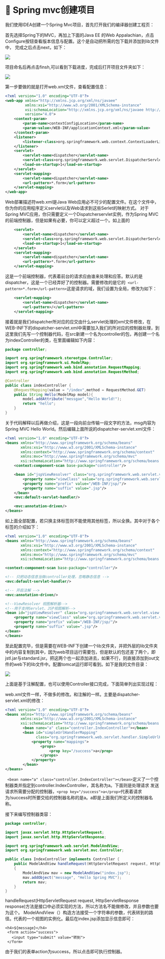 # :maple_leaf: Spring mvc创建项目

我们使用IDEA创建一个Spring Mvc项目，首先打开我们的编译器创建工程页：

首先选择Spring下的MVC，再加上下面的Java EE 的Web Appalachian，点击Configure按钮查看版本信息与配置。这个是自动把所需的包下载并添加到lib文件中，
完成之后点击next，如下：

![](https://github.com/Lumnca/Spring-MVC/blob/master/img/a1.png)

项目命名后再点击finsh,可以看到下载进度，完成后打开项目文件夹如下：

![](https://github.com/Lumnca/Spring-MVC/blob/master/img/a2.png)

第一步要做的就是打开web.xml文件，查看配置信息：

```xml
<?xml version="1.0" encoding="UTF-8"?>
<web-app xmlns="http://xmlns.jcp.org/xml/ns/javaee"
         xmlns:xsi="http://www.w3.org/2001/XMLSchema-instance"
         xsi:schemaLocation="http://xmlns.jcp.org/xml/ns/javaee http://xmlns.jcp.org/xml/ns/javaee/web-app_4_0.xsd"
         version="4.0">
    <context-param>
        <param-name>contextConfigLocation</param-name>
        <param-value>/WEB-INF/applicationContext.xml</param-value>
    </context-param>
    <listener>
        <listener-class>org.springframework.web.context.ContextLoaderListener</listener-class>
    </listener>
    <servlet>
        <servlet-name>dispatcher</servlet-name>
        <servlet-class>org.springframework.web.servlet.DispatcherServlet</servlet-class>
        <load-on-startup>1</load-on-startup>
    </servlet>
    <servlet-mapping>
        <servlet-name>dispatcher</servlet-name>
        <url-pattern>*.form</url-pattern>
    </servlet-mapping>
</web-app>
```

Web部署描述符web.xml是Java Web应用必不可少的配置文件。在这个文件中，你为你的应用程序定义servlet以及Web请求到这些Serlet的映射方式。
对于Spring MVC应用，你只需要定义一个Dispatcherservlet实例，作为Spring MVC的前端控制器，但是如果有必要，你可以定义超过一个。如上面的


```xml
    <servlet>
        <servlet-name>dispatcher</servlet-name>
        <servlet-class>org.springframework.web.servlet.DispatcherServlet</servlet-class>
        <load-on-startup>1</load-on-startup>
    </servlet>
    <servlet-mapping>
        <servlet-name>dispatcher</servlet-name>
        <url-pattern>*.form</url-pattern>
    </servlet-mapping>
```

这是一个前端控制器，代表着前台的请求应由谁来处理和应答。默认的是dispatcher，这是一个已经弄好了的控制器。需要修改的是它的` <url-pattern>*.form</url-pattern>`这是请求的域，我们设置为全局，修改为如下：

```xml
    <servlet-mapping>
        <servlet-name>dispatcher</servlet-name>
        <url-pattern>/</url-pattern>
    </servlet-mapping>
```


接着就是我们dispatcher所对应的应交由什么servlet处理的xml文件修改，在WEB-INF下的dispatcher-servlet.xml中需要加入我们的所对应的控制器处理，到这里我们先写一个控制器代码，在src新建一个名为controller的包，再创建一个名为indexController的类，在里面编辑如下内容：

```java
package controller;

import org.springframework.stereotype.Controller;
import org.springframework.ui.ModelMap;
import org.springframework.web.bind.annotation.RequestMapping;
import org.springframework.web.bind.annotation.RequestMethod;

@Controller
public class indexController {
    @RequestMapping(value = "/index",method = RequestMethod.GET)
    public String Hello(ModelMap model){
        model.addAttribute("messgae","Hello World!");
        return "hello";
    }
}
```

关于代码解释以后再做介绍，这是一段向前台传输一段文字的方法，msg内容为Spring MVC Hello World。然后编辑上面所说的dispatcher-servlet.xml文件：

```xml
<?xml version="1.0" encoding="UTF-8"?>
<beans xmlns="http://www.springframework.org/schema/beans"
       xmlns:xsi="http://www.w3.org/2001/XMLSchema-instance"
       xmlns:context="http://www.springframework.org/schema/context"
       xmlns:mvc="http://www.springframework.org/schema/mvc"
       xsi:schemaLocation="http://www.springframework.org/schema/beans http://www.springframework.org/schema/beans/spring-beans.xsd http://www.springframework.org/schema/context http://www.springframework.org/schema/context/spring-context.xsd http://www.springframework.org/schema/mvc http://www.springframework.org/schema/mvc/spring-mvc.xsd">
    <context:component-scan base-package="controller"/>

    <bean id="jspViewResolver" class="org.springframework.web.servlet.view.InternalResourceViewResolver">
        <property name="viewClass" value="org.springframework.web.servlet.view.JstlView"/>
        <property name="prefix" value="/WEB-INF/jsp/"/>
        <property name="suffix" value=".jsp"/>
    </bean>
    <mvc:default-servlet-handler/>

    <mvc:annotation-driven/>
</beans>
```

如上面全部配置，若只换主体标签则不能使用其他标签，所以全换。其中对于各个标签的介绍如下：

```xml
<?xml version="1.0" encoding="UTF-8"?>
<beans xmlns="http://www.springframework.org/schema/beans"
       xmlns:xsi="http://www.w3.org/2001/XMLSchema-instance"
       xmlns:context="http://www.springframework.org/schema/context"
       xmlns:mvc="http://www.springframework.org/schema/mvc"
       xsi:schemaLocation="http://www.springframework.org/schema/beans http://www.springframework.org/schema/beans/spring-beans.xsd http://www.springframework.org/schema/context http://www.springframework.org/schema/context/spring-context.xsd http://www.springframework.org/schema/mvc http://www.springframework.org/schema/mvc/spring-mvc.xsd">

<context:component-scan base-package="controller"/>

<!-- 只把动态信息当做controller处理，忽略静态信息 -->
<mvc:default-servlet-handler/>

<!-- 开启注解 -->
<mvc:annotation-driven/>

<!--ViewResolver 视图解析器-->
<!--用于支持Servlet、JSP视图解析-->
<bean id="jspViewResolver" class="org.springframework.web.servlet.view.InternalResourceViewResolver">
    <property name="viewClass" value="org.springframework.web.servlet.view.JstlView"/>
    <property name="prefix" value="/WEB-INF/jsp/"/>           
    <property name="suffix" value=".jsp"/>
</bean>
</beans>
```

至此配置完毕，但是需要在WEB-INF下创建一个lib文件夹，并把外层的lib文件夹中的内容复制到其中，因为web项目运行需要包，但是默认的包还差了两个，即jstl.jar与standard.jsr。把这两个也一起添加进去，如果不行，则直接添加到out文件的web下的lib文件中。配置tomcat运行即可看到。如下是我的文件目录：

![](https://github.com/Lumnca/Spring-MVC/blob/master/img/a3.png)

上面是基于注解配置，也可以使用Controller接口完成，下面简单列出实现过程：

web.xml文件一样，不做多的修改。和注解的一样。主要是dispatcher-servlet.xml的修改：

```xml
<?xml version="1.0" encoding="UTF-8"?>
<beans xmlns="http://www.springframework.org/schema/beans"
       xmlns:xsi="http://www.w3.org/2001/XMLSchema-instance"
       xsi:schemaLocation="http://www.springframework.org/schema/beans http://www.springframework.org/schema/beans/spring-beans.xsd">
        <bean name="a" class="controller.IndexController"></bean>
        <bean id="simpleUrlHandlerMapping"
              class="org.springframework.web.servlet.handler.SimpleUrlHandlerMapping">
            <property name="mappings">
                <props>
                    <prop key="/success">a</prop>
                </props>
            </property>
        </bean>
</beans>
```

` <bean name="a" class="controller.IndexController"></bean>`定义了一个控制器类并指定到controller.IndexController，其名称为a。下面则是处理请求
发送请求所需要分配的控制器，`<prop key="/success">a</prop>`代表着请求为/success时所要交给的控制器名称的是a。a即是上面我们所定义的控制器名称。

接下来编写控制器类容：

```java
package controller;

import javax.servlet.http.HttpServletRequest;
import javax.servlet.http.HttpServletResponse;

import org.springframework.web.servlet.ModelAndView;
import org.springframework.web.servlet.mvc.Controller;

public class IndexController implements Controller {
	public ModelAndView handleRequest(HttpServletRequest request, HttpServletResponse response) throws Exception
	{
		ModelAndView mav = new ModelAndView("index.jsp");
		mav.addObject("message", "Hello Spring MVC");
		return mav;
	}
}
```
 handleRequest(HttpServletRequest request, HttpServletResponse response)方法是接口中必须实现的方法，所以方法名不能做修改，并且参数也要为这个。
 ModelAndView（）构造方法接受一个字符串的参数，代表转到的路径。代表的一个视图的实例化。最后在index.jsp添加显示信息即可：
 
 ```
 <h4>${message}</h4>
  <form action="success">
    <input type="submit" value="转到">
  </form>
```

由于我们的表单action为success，所以点击即可执行控制器。

